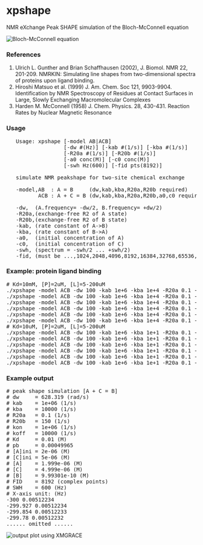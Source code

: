 # xpshape
NMR eXchange Peak SHAPE simulation of the Bloch-McConnell equation

![Bloch-McConnell equation](https://raw.githubusercontent.com/sunghunbae/xpshape/reference/Bloch-McConnell.png)

### References
1. Ulrich L. Gunther and Brian Schaffhausen (2002), J. Biomol. NMR 22, 201-209. NMRKIN: Simulating line shapes from two-dimensional spectra of proteins upon ligand binding. 
2. Hiroshi Matsuo et al. (1999) J. Am. Chem. Soc 121, 9903-9904. Identification by NMR Spectroscopy of Residues at Contact Surfaces in Large, Slowly Exchanging Macromolecular Complexes
3. Harden M. McConnell (1958) J. Chem. Physics. 28, 430-431. Reaction Rates by Nuclear Magnetic Resonance

### Usage
<pre>
   Usage: xpshape [-model AB|ACB]
                  [-dw #(Hz)] [-kab #(1/s)] [-kba #(1/s)]
                  [-R20a #(1/s)] [-R20b #(1/s)]
                  [-a0 conc(M)] [-c0 conc(M)]
                  [-swh Hz(600)] [-fid pts(8192)]

   simulate NMR peakshape for two-site chemical exchange

   -model,AB  : A = B     (dw,kab,kba,R20a,R20b required)
          ACB : A + C = B (dw,kab,kba,R20a,R20b,a0,c0 required)

   -dw,  (A.frequency= -dw/2, B.frequency= +dw/2)
   -R20a,(exchange-free R2 of A state)
   -R20b,(exchange-free R2 of B state)
   -kab, (rate constant of A->B)
   -kba, (rate constant of B->A)
   -a0,  (initial concentration of A)
   -c0,  (initial concentration of C)
   -swh, (spectrum = -swh/2 ... +swh/2)
   -fid, (must be ...,1024,2048,4096,8192,16384,32768,65536,..)
</pre>

### Example: protein ligand binding
<pre>
# Kd=10mM, [P]=2uM, [L]=5-200uM
./xpshape -model ACB -dw 100 -kab 1e+6 -kba 1e+4 -R20a 0.1 -R20b 150 -a0 2e-6 -c0 5e-6 > tins.Kd.10mM.dat
./xpshape -model ACB -dw 100 -kab 1e+6 -kba 1e+4 -R20a 0.1 -R20b 150 -a0 2e-6 -c0 10e-6 >> tins.Kd.10mM.dat
./xpshape -model ACB -dw 100 -kab 1e+6 -kba 1e+4 -R20a 0.1 -R20b 150 -a0 2e-6 -c0 20e-6 >> tins.Kd.10mM.dat
./xpshape -model ACB -dw 100 -kab 1e+6 -kba 1e+4 -R20a 0.1 -R20b 150 -a0 2e-6 -c0 50e-6 >> tins.Kd.10mM.dat
./xpshape -model ACB -dw 100 -kab 1e+6 -kba 1e+4 -R20a 0.1 -R20b 150 -a0 2e-6 -c0 100e-6 >> tins.Kd.10mM.dat
./xpshape -model ACB -dw 100 -kab 1e+6 -kba 1e+4 -R20a 0.1 -R20b 150 -a0 2e-6 -c0 200e-6 >> tins.Kd.10mM.dat
# Kd=10uM, [P]=2uM, [L]=5-200uM
./xpshape -model ACB -dw 100 -kab 1e+6 -kba 1e+1 -R20a 0.1 -R20b 150 -a0 2e-6 -c0 5e-6   >  tins.Kd.10uM.dat
./xpshape -model ACB -dw 100 -kab 1e+6 -kba 1e+1 -R20a 0.1 -R20b 150 -a0 2e-6 -c0 10e-6  >> tins.Kd.10uM.dat
./xpshape -model ACB -dw 100 -kab 1e+6 -kba 1e+1 -R20a 0.1 -R20b 150 -a0 2e-6 -c0 20e-6  >> tins.Kd.10uM.dat
./xpshape -model ACB -dw 100 -kab 1e+6 -kba 1e+1 -R20a 0.1 -R20b 150 -a0 2e-6 -c0 50e-6  >> tins.Kd.10uM.dat
./xpshape -model ACB -dw 100 -kab 1e+6 -kba 1e+1 -R20a 0.1 -R20b 150 -a0 2e-6 -c0 100e-6 >> tins.Kd.10uM.dat
./xpshape -model ACB -dw 100 -kab 1e+6 -kba 1e+1 -R20a 0.1 -R20b 150 -a0 2e-6 -c0 200e-6 >> tins.Kd.10uM.dat
</pre>


### Example output
<pre>
# peak shape simulation [A + C = B]
# dw     = 628.319 (rad/s)
# kab    = 1e+06 (1/s)
# kba    = 10000 (1/s)
# R20a   = 0.1 (1/s)
# R20b   = 150 (1/s)
# kon    = 1e+06 (1/s)
# koff   = 10000 (1/s)
# Kd     = 0.01 (M)
# pb     = 0.00049965
# [A]ini = 2e-06 (M)
# [C]ini = 5e-06 (M)
# [A]    = 1.999e-06 (M)
# [C]    = 4.999e-06 (M)
# [B]    = 9.99301e-10 (M)
# FID    = 8192 (complex points)
# SWH    = 600 (Hz)
# X-axis unit: (Hz)
-300 0.00512234
-299.927 0.00512234
-299.854 0.00512233
-299.78 0.00512232
...... omitted ......
</pre>
![output plot using XMGRACE](https://raw.githubusercontent.com/sunghunbae/xpshape/example/example.png)
